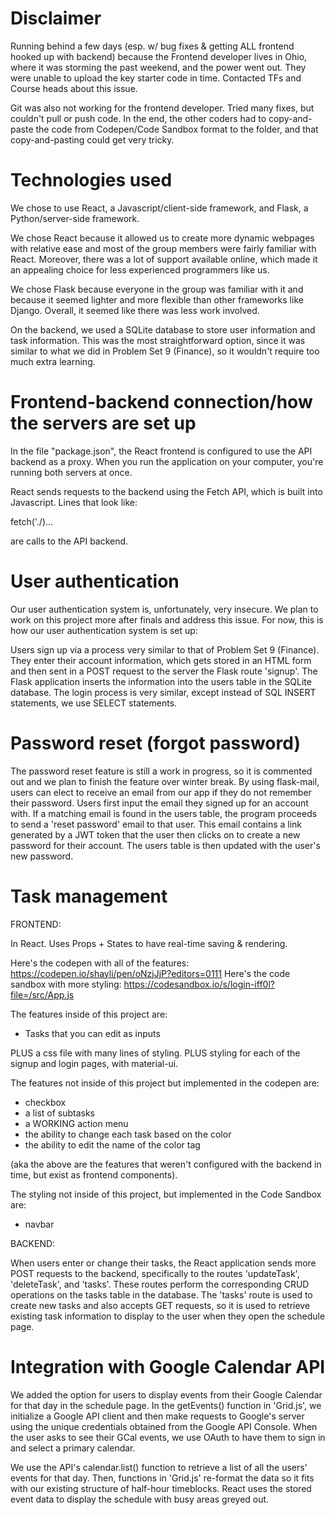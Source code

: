 # Disclaimer

Running behind a few days (esp. w/ bug fixes & getting ALL frontend hooked up with backend) because the Frontend developer lives in Ohio, where it was storming the past weekend, and the power went out. They were unable to upload the key starter code in time. Contacted TFs and Course heads about this issue.

Git was also not working for the frontend developer. Tried many fixes, but couldn't pull or push code. In the end, the other coders had to copy-and-paste the code from Codepen/Code Sandbox format to the folder, and that copy-and-pasting could get very tricky.

# Technologies used

We chose to use React, a Javascript/client-side framework, and Flask, a Python/server-side framework. 

We chose React because it allowed us to create more dynamic webpages with relative ease and most of the group members were fairly familiar with React. Moreover, there was a lot of support available online, which made it an appealing choice for less experienced programmers like us. 

We chose Flask because everyone in the group was familiar with it and because it seemed lighter and more flexible than other frameworks like Django. Overall, it seemed like there was less work involved. 

On the backend, we used a SQLite database to store user information and task information. This was the most straightforward option, since it was similar to what we did in Problem Set 9 (Finance), so it wouldn't require too much extra learning. 

# Frontend-backend connection/how the servers are set up

In the file "package.json", the React frontend is configured to use the API backend as a proxy. When you run the application on your computer, you're running both servers at once. 

React sends requests to the backend using the Fetch API, which is built into Javascript. Lines that look like: 

fetch('./<Flask route name>)...

are calls to the API backend. 

# User authentication

Our user authentication system is, unfortunately, very insecure. We plan to work on this project more after finals and address this issue. For now, this is how our user authentication system is set up: 

Users sign up via a process very similar to that of Problem Set 9 (Finance). They enter their account information, which gets stored in an HTML form and then sent in a POST request to the server the Flask route 'signup'. The Flask application inserts the information into the users table in the SQLite database. The login process is very similar, except instead of SQL INSERT statements, we use SELECT statements. 

# Password reset (forgot password)

The password reset feature is still a work in progress, so it is commented out and we plan to finish the feature over winter break. By using flask-mail, users can elect to receive an email from our app if they do not remember their password. Users first input the email they signed up for an account with. If a matching email is found in the users table, the program proceeds to send a 'reset password' email to that user. This email contains a link generated by a JWT token that the user then clicks on to create a new password for their account. The users table is then updated with the user's new password. 

# Task management

FRONTEND:

In React. Uses Props + States to have real-time saving & rendering.

Here's the codepen with all of the features: https://codepen.io/shayli/pen/oNzjJjP?editors=0111
Here's the code sandbox with more styling: https://codesandbox.io/s/login-iff0l?file=/src/App.js

The features inside of this project are:
  - Tasks that you can edit as inputs

PLUS a css file with many lines of styling.
PLUS styling for each of the signup and login pages, with material-ui.

The features not inside of this project but implemented in the codepen are: 
  - checkbox
  - a list of subtasks
  - a WORKING action menu
  - the ability to change each task based on the color
  - the ability to edit the name of the color tag

(aka the above are the features that weren't configured with the backend in time, but exist as frontend components).

The styling not inside of this project, but implemented in the Code Sandbox are:
  - navbar

BACKEND:

When users enter or change their tasks, the React application sends more POST requests to the backend, specifically to the routes 'updateTask', 'deleteTask', and 'tasks'. These routes perform the corresponding CRUD operations on the tasks table in the database. The 'tasks' route is used to create new tasks and also accepts GET requests, so it is used to retrieve existing task information to display to the user when they open the schedule page. 

# Integration with Google Calendar API

We added the option for users to display events from their Google Calendar for that day in the schedule page. In the getEvents() function in 'Grid.js', we initialize a Google API client and then make requests to Google's server using the unique credentials obtained from the Google API Console. When the user asks to see their GCal events, we use OAuth to have them to sign in and select a primary calendar. 

We use the API's calendar.list() function to retrieve a list of all the users' events for that day. Then, functions in 'Grid.js'  re-format the data so it fits with our existing structure of half-hour timeblocks. React uses the stored event data to display the schedule with busy areas greyed out. 
